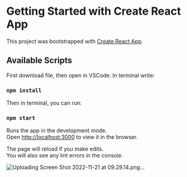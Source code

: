 # Getting Started with Create React App

This project was bootstrapped with [Create React App](https://github.com/facebook/create-react-app).

## Available Scripts

First download file, then open in VSCode.
In terminal write:
### `npm install`

Then in terminal, you can run:

### `npm start`

Runs the app in the development mode.\
Open [http://localhost:3000](http://localhost:3000) to view it in the browser.

The page will reload if you make edits.\
You will also see any lint errors in the console.

![Uploading Screen Shot 2022-11-21 at 09.29.14.png…]()
